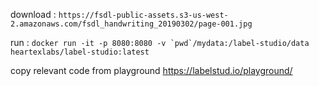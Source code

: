 download : `https://fsdl-public-assets.s3-us-west-2.amazonaws.com/fsdl_handwriting_20190302/page-001.jpg`

run : ```docker run -it -p 8080:8080 -v `pwd`/mydata:/label-studio/data heartexlabs/label-studio:latest```

copy relevant code from playground https://labelstud.io/playground/
